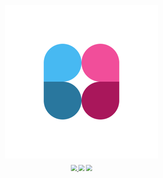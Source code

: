 <p align="center">
  <img src="app/client/global/favicon.png"/>
</p>

<p align="center">
  <a href="https://github.com/Quntem/Clatter/releases">
    <img src="https://img.shields.io/github/v/release/Quntem/Clatter?style=for-the-badge">
  </a>
  <img src="https://img.shields.io/github/stars/Quntem/Clatter?style=for-the-badge">
  <img src="https://img.shields.io/github/license/Quntem/Clatter?style=for-the-badge">
</p>
